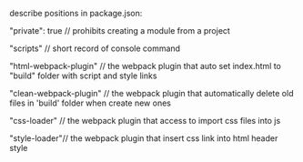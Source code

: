 describe positions in package.json:
 
"private": true // prohibits creating a module from a project

"scripts" // short record of console command

"html-webpack-plugin" // the webpack plugin that auto set index.html to "build" folder with script and style links

"clean-webpack-plugin" // the webpack plugin that automatically delete old files in 'build' folder when create new ones

"css-loader" // the webpack plugin that access to import css files into js

"style-loader"//  the webpack plugin that insert css link into html header style
